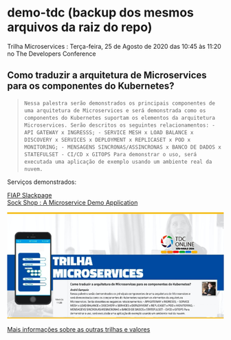 # demo-tdc (backup dos mesmos arquivos da raiz do repo)

Trilha Microservices : Terça-feira, 25 de Agosto de 2020 das 10:45 às 11:20 no The Developers Conference

## **Como traduzir a arquitetura de Microservices para os componentes do Kubernetes?**

> `Nessa palestra serão demonstrados os principais componentes de uma arquitetura de Microservices e será demonstrada como os componentes do Kubernetes suportam os elementos da arquitetura Microservices. Serão descritos os seguintes relacionamentos: - API GATEWAY x INGRESSS; - SERVICE MESH x LOAD BALANCE x DISCOVERY x SERVICES x DEPLOYMENT x REPLICASET x POD x MONITORING; - MENSAGENS SINCRONAS/ASSINCRONAS x BANCO DE DADOS x STATEFULSET - CI/CD x GITOPS Para demonstrar o uso, será executada uma aplicação de exemplo usando um ambiente real da nuvem.`

Serviços demonstrados:

[FIAP Slackpage](https://github.com/tonanuvem/slackpage)
<br>
[Sock Shop : A Microservice Demo Application](https://github.com/microservices-demo/microservices-demo/blob/master/deploy/kubernetes/complete-demo.yaml)

![Alt Text](tdc-sampa-microservice.jpg)

[Mais informações sobre as outras trilhas e valores](https://thedevconf.com/tdc/2020/sampaonline/trilha-microservices)
